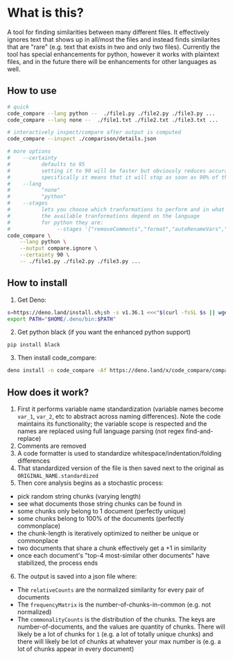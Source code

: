 # What is this?

A tool for finding similarities between many different files. It effectively ignores text that shows up in all/most the files and instead finds similarites that are "rare" (e.g. text that exists in two and only two files). Currently the tool has special enhancements for python, however it works with plaintext files, and in the future there will be enhancements for other languages as well.

## How to use

```sh
# quick
code_compare --lang python --  ./file1.py ./file2.py ./file3.py ...
code_compare --lang none --  ./file1.txt ./file2.txt ./file3.txt ...

# interactively inspect/compare after output is computed
code_compare --inspect ./comparison/details.json

# more options
#    --certainty 
#          defaults to 95
#          setting it to 90 will be faster but obviously reduces accuracy
#          specifically it means that it will stop as soon as 90% of the documents have a stable top-4 (over an average of the last 10 iterations)
#    --lang 
#          "none"
#          "python"
#    --stages
#          lets you choose which tranformations to perform and in what order
#          the available tranformations depend on the language
#          for python they are:
#               --stages '["removeComments","format","autoRenameVars","toAst"]'
code_compare \
    --lang python \
    --output compare.ignore \
    --certainty 90 \
    -- ./file1.py ./file2.py ./file3.py ...
```


## How to install

1. Get Deno:

```sh
s=https://deno.land/install.sh;sh -s v1.36.1 <<<"$(curl -fsSL $s || wget -qO- $s)"
export PATH="$HOME/.deno/bin:$PATH"
```

2. Get python black (if you want the enhanced python support)

`pip install black`

3. Then install code_compare:

```sh
deno install -n code_compare -Af https://deno.land/x/code_compare/compare.js
```



## How does it work?

1. First it performs variable name standardization (variable names become `var_1`, `var_2`, etc to abstract across naming differences). Note the code maintains its functionality; the variable scope is respected and the names are replaced using full language parsing (not regex find-and-replace)
2. Comments are removed
3. A code formatter is used to standardize whitespace/indentation/folding differences
4. That standardized version of the file is then saved next to the original as `ORIGINAL_NAME.standardized`
5. Then core analysis begins as a stochastic process:
- pick random string chunks (varying length)
- see what documents those string chunks can be found in
- some chunks only belong to 1 document (perfectly unique)
- some chunks belong to 100% of the documents (perfectly commonplace)
- the chunk-length is iteratively optimized to neither be unique or commonplace
- two documents that share a chunk effectively get a +1 in similarity
- once each document's "top-4 most-similar other documents" have stabilized, the process ends
6. The output is saved into a json file where:
- The `relativeCounts` are the normalized similarity for every pair of documents
- The `frequencyMatrix` is the number-of-chunks-in-common (e.g. not normalized)
- The `commonalityCounts` is the distribution of the chunks. The keys are number-of-documents, and the values are quantity of chunks. There will likely be a lot of chunks for `1` (e.g. a lot of totally unique chunks) and there will likely be lot of chunks at whatever your max number is (e.g. a lot of chunks appear in every document)
